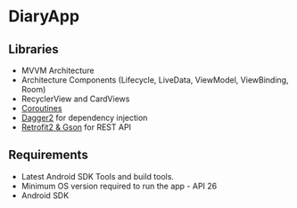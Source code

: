 # DiaryApp

## Libraries
+ MVVM Architecture
+ Architecture Components (Lifecycle, LiveData, ViewModel, ViewBinding, Room)
+ RecyclerView and CardViews
+ [Coroutines](https://kotlinlang.org/docs/coroutines-overview.html)
+ [Dagger2](https://github.com/google/dagger) for dependency injection
+ [Retrofit2 & Gson](https://github.com/square/retrofit) for REST API


## Requirements
+ Latest Android SDK Tools and build tools.
+ Minimum OS version required to run the app - API 26
+ Android SDK
